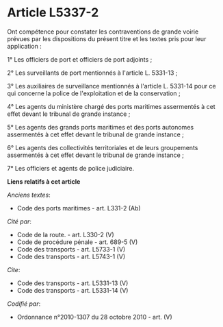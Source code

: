 # Article L5337-2

Ont compétence pour constater les contraventions de grande voirie prévues par les dispositions du présent titre et les textes
pris pour leur application : 

1° Les officiers de port et officiers de port adjoints ; 

2° Les surveillants de port mentionnés à l'article L. 5331-13 ; 

3° Les auxiliaires de surveillance mentionnés à l'article L. 5331-14 pour ce qui concerne la police de l'exploitation et de
la conservation ; 

4° Les agents du ministère chargé des ports maritimes assermentés à cet effet devant le tribunal de grande instance ; 

5° Les agents des grands ports maritimes et des ports autonomes assermentés à cet effet devant le tribunal de grande
instance ; 

6° Les agents des collectivités territoriales et de leurs groupements assermentés à cet effet devant le tribunal de grande
instance ; 

7° Les officiers et agents de police judiciaire.

**Liens relatifs à cet article**

_Anciens textes_:

  - Code des ports maritimes - art. L331-2 (Ab)

_Cité par_:

  - Code de la route. - art. L330-2 (V)
  - Code de procédure pénale - art. 689-5 (V)
  - Code des transports - art. L5733-1 (V)
  - Code des transports - art. L5743-1 (V)

_Cite_:

  - Code des transports - art. L5331-13 (V)
  - Code des transports - art. L5331-14 (V)

_Codifié par_:

  - Ordonnance n°2010-1307 du 28 octobre 2010 - art. (V)
